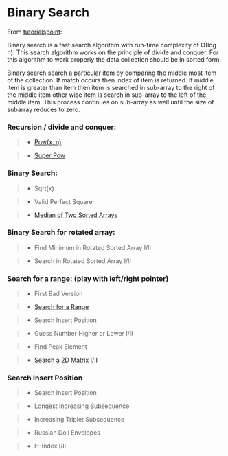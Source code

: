 # Binary Search

From [tutorialspoint](https://www.tutorialspoint.com/data_structures_algorithms/binary_search_algorithm.htm):

Binary search is a fast search algorithm with run-time complexity of Ο(log n). This search algorithm works on the principle of divide and conquer. For this algorithm to work properly the data collection should be in sorted form.

Binary search search a particular item by comparing the middle most item of the collection. If match occurs then index of item is returned. If middle item is greater than item then item is searched in sub-array to the right of the middle item other wise item is search in sub-array to the left of the middle item. This process continues on sub-array as well until the size of subarray reduces to zero.

### Recursion / divide and conquer:

> * [Pow(x, n)](pow_x_n.md)

> * [Super Pow](pow_x_n.md)

### Binary Search:

> * Sqrt(x)

> * Valid Perfect Square

> * [Median of Two Sorted Arrays](../array/median_of_two_sorted_arrays.md)

### Binary Search for rotated array:

> * Find Minimum in Rotated Sorted Array I/II

> * Search in Rotated Sorted Array I/II

### Search for a range: (play with left/right pointer)

> * First Bad Version

> * [Search for a Range](../array/search_for_a_range.md)

> * Search Insert Position

> * Guess Number Higher or Lower I/II

> * Find Peak Element

> * [Search a 2D Matrix I/II](search_a_2d_matrix.md)

### Search Insert Position

> * Search Insert Position

> * Longest Increasing Subsequence

> * Increasing Triplet Subsequence

> * Russian Doll Envelopes

> * H-Index I/II
